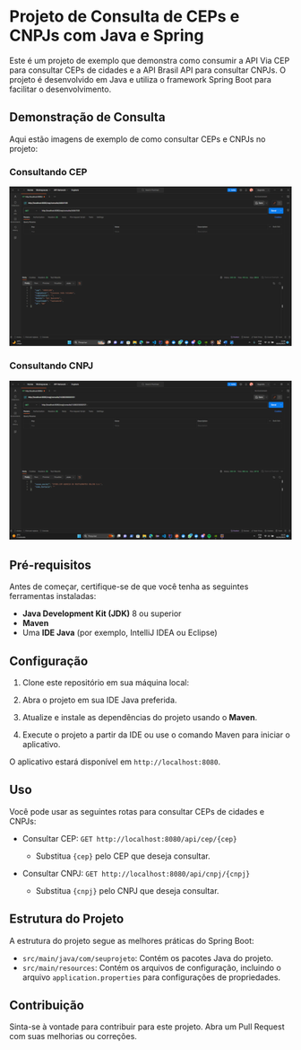 # Projeto de Consulta de CEPs e CNPJs com Java e Spring

Este é um projeto de exemplo que demonstra como consumir a API Via CEP para consultar CEPs de cidades e a API Brasil API para consultar CNPJs. O projeto é desenvolvido em Java e utiliza o framework Spring Boot para facilitar o desenvolvimento.

## Demonstração de Consulta

Aqui estão imagens de exemplo de como consultar CEPs e CNPJs no projeto:

### Consultando CEP

![Exemplo de Consulta de CEP](https://github.com/Marcos-Gabriell/java-api-consulta/blob/master/Desktop%20Screenshot%202023.10.03%20-%2021.06.06.71.png)

### Consultando CNPJ

![Exemplo de Consulta de CNPJ](https://github.com/Marcos-Gabriell/java-api-consulta/blob/master/Desktop%20Screenshot%202023.10.04%20-%2016.22.59.41.png)

## Pré-requisitos

Antes de começar, certifique-se de que você tenha as seguintes ferramentas instaladas:

- **Java Development Kit (JDK)** 8 ou superior
- **Maven**
- Uma **IDE Java** (por exemplo, IntelliJ IDEA ou Eclipse)

## Configuração

1. Clone este repositório em sua máquina local:

2. Abra o projeto em sua IDE Java preferida.

3. Atualize e instale as dependências do projeto usando o **Maven**.

4. Execute o projeto a partir da IDE ou use o comando Maven para iniciar o aplicativo.


O aplicativo estará disponível em `http://localhost:8080`.

## Uso

Você pode usar as seguintes rotas para consultar CEPs de cidades e CNPJs:

- Consultar CEP: `GET http://localhost:8080/api/cep/{cep}`
  - Substitua `{cep}` pelo CEP que deseja consultar.

- Consultar CNPJ: `GET http://localhost:8080/api/cnpj/{cnpj}`
  - Substitua `{cnpj}` pelo CNPJ que deseja consultar.

## Estrutura do Projeto

A estrutura do projeto segue as melhores práticas do Spring Boot:

- `src/main/java/com/seuprojeto`: Contém os pacotes Java do projeto.
- `src/main/resources`: Contém os arquivos de configuração, incluindo o arquivo `application.properties` para configurações de propriedades.

## Contribuição

Sinta-se à vontade para contribuir para este projeto. Abra um Pull Request com suas melhorias ou correções.





